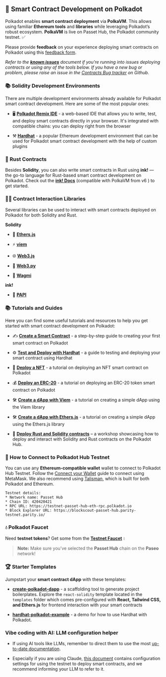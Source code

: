 ## 🚀 Smart Contract Development on Polkadot

Polkadot enables **smart contract deployment** via **PolkaVM**. This allows using familiar **Ethereum tools** and **libraries** while leveraging Polkadot’s robust ecosystem. **PolkaVM** is live on Passet Hub, the Polkadot community testnet. ✅

Please provide **feedback** on your experience deploying smart contracts on Polkadot using this [feedback form](https://forms.gle/BhL5ZCaFMUvSipos8). 

*Refer to the [**known issues**](https://docs.google.com/document/d/1j5hnQZRqlbVagW28dC24OVAF8uRih5jWubBxy5PlMYc/edit?usp=sharing) document if you're running into issues deploying contracts or using any of the tools below. If you have a new bug or problem, please raise an issue in the [Contracts Bug tracker](https://github.com/paritytech/contract-issues) on Github.*

### 📚 Solidity Development Environments

There are multiple development environments already available for Polkadot smart contract development. Here are some of the most popular ones:

- 🖥️ [**Polkadot Remix IDE**](https://docs.polkadot.com/develop/smart-contracts/dev-environments/remix/) - a web-based IDE that allows you to write, test, and deploy smart contracts directly in your browser. It's integrated with compatible chains: you can deploy right from the browser

- ⚒️ [**Hardhat**](https://docs.polkadot.com/develop/smart-contracts/dev-environments/hardhat/) - a popular Ethereum development environment that can be used for Polkadot smart contract development with the help of custom plugins

### 🦀 Rust Contracts

Besides **Solidity**, you can also write smart contracts in Rust using **ink!** &mdash; the go-to language for Rust-based smart contract development on Polkadot. Check out the [**ink! Docs**](https://use.ink/6.x) (compatible with PolkaVM from v6 ) to get started.

### 👨‍💻 Contract Interaction Libraries

Several libraries can be used to interact with smart contracts deployed on Polkadot for both Solidity and Rust.

**Solidity**

- 🔵 [**Ethers.js**](https://docs.polkadot.com/develop/smart-contracts/libraries/ethers-js/)

- ⚡ [**viem**](https://docs.polkadot.com/develop/smart-contracts/libraries/viem/)

- 🌐 [**Web3.js**](https://docs.polkadot.com/develop/smart-contracts/libraries/web3-js/)

- 🐍 [**Web3.py**](https://docs.polkadot.com/develop/smart-contracts/libraries/web3-py/)

- 🧙 [**Wagmi**](https://docs.polkadot.com/develop/smart-contracts/libraries/wagmi/)

**ink!**

- 🥸 [**PAPI**](https://papi.how/ink)

### 📚 Tutorials and Guides

Here you can find some useful tutorials and resources to help you get started with smart contract development on Polkadot:

- ✍️ [**Create a Smart Contract**](https://docs.polkadot.com/tutorials/smart-contracts/launch-your-first-project/create-contracts/) - a step-by-step guide to creating your first smart contract on Polkadot

- ⚙️ [**Test and Deploy with Hardhat**](https://docs.polkadot.com/tutorials/smart-contracts/launch-your-first-project/test-and-deploy-with-hardhat/) - a guide to testing and deploying your smart contract using Hardhat

- 🎨 [**Deploy a NFT**](https://docs.polkadot.com/tutorials/smart-contracts/deploy-nft/) - a tutorial on deploying an NFT smart contract on Polkadot

- 💰 [**Deploy an ERC-20**](https://docs.polkadot.com/tutorials/smart-contracts/deploy-erc20/) - a tutorial on deploying an ERC-20 token smart contract on Polkadot

- 🛠️ [**Create a dApp with Viem**](https://docs.polkadot.com/develop/smart-contracts/libraries/viem/) - a tutorial on creating a simple dApp using the Viem library

- 🛠️ [**Create a dApp with Ethers.js**](https://docs.polkadot.com/develop/smart-contracts/libraries/ethers-js/) - a tutorial on creating a simple dApp using the Ethers.js library

- 🎥 [**Deploy Rust and Solidity contracts**](https://youtu.be/TGgpG1jPxeE) – a workshop showcasing how to deploy and interact with Solidity and Rust contracts on the Polkadot Hub.

### 🔑 How to Connect to Polkadot Hub Testnet

You can use any **Ethereum-compatible wallet** wallet to connect to Polkadot Hub Testnet. Follow the [Connect your Wallet](https://docs.polkadot.com/develop/smart-contracts/connect-to-polkadot/) guide to connect using MetaMask. We also recommend using [Talisman](https://talisman.xyz/), which is built for both Polkadot and Ethereum.

```
Testnet details:
* Network name: Passet Hub
* Chain ID: 420420421
* RPC URL: https://testnet-passet-hub-eth-rpc.polkadot.io
* Block Explorer URL: https://blockscout-passet-hub.parity-testnet.parity.io/
```


### 💧 Polkadot Faucet

Need **testnet tokens**? Get some from the [**Testnet Faucet**](https://faucet.polkadot.io/?parachain=1111) 💧

> **Note:** Make sure you've selected the **Passet Hub** chain on the **Paseo** network!


### 🏆 Starter Templates

Jumpstart your **smart contract dApp** with these templates:

- [**create-polkadot-dapp**](https://www.npmjs.com/package/create-polkadot-dapp?activeTab=readme) - a scaffolding tool to generate project boilerplates. Explore the `react-solidity` template located in the `templates` folder which comes pre-configured with **React, Tailwind CSS, and Ethers.js** for frontend interaction with your smart contracts

- [**hardhat-polkadot-example**](https://github.com/UtkarshBhardwaj007/hardhat-polkadot-example) - a demo for how to use Hardhat with Polkadot.


### Vibe coding with AI: LLM configuration helper

- If using AI tools like LLMs, remember to direct them to use the most [up-to-date documentation](https://docs.polkadot.com/).

- Especially if you are using Claude, [this document](https://www.kusamahub.com/downloads/LLMCONTRACTS.md) contains configuration settings for using the testnet to deploy smart contracts, and we recommend informing your LLM to refer to it.  
